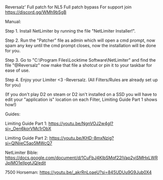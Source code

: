 Reversalz' Full patch for NL5
Full patch bypass 
For support join https://discord.gg/WMh9bSgB 

Manual:

Step 1. Install NetLimiter by running the file "NetLimiter Installer!".

Step 2. Run the "Patcher" file as admin which will open a cmd prompt, now spam any key until the cmd prompt closes, now the installation will be done for you. 

Step 3. Go to "C:\Program Files\Locktime Software\NetLimiter" and find the file "@Reversalz" now make that file a shotcut or pin it to your taskbar for ease of use.

Step 4. Enjoy your Limiter <3 -Reversalz. (All Filters/Rules are already set up for you)

(If you don't play D2 on steam or D2 isn't installed on a SSD you will have to edit your "application is" location on each Filter, Limiting Guide Part 1 shows how!)

Guides:

Limiting Guide Part 1: https://youtu.be/NgnVOJ2w4gI?si=_Oen6korVMc1rObX

Limiting Guide Part 2: https://youtu.be/KHD-8mxNzig?si=QlNiieC5ao5MWcQ7

NetLimiter Bible: https://docs.google.com/document/d/1CuFbJ4KlbSMqf22lVap2yiSMHxLWRJpiMO1eIIpgtJQ/edit

7500 Horseman: https://youtu.be/_akrRnLoaeU?si=845UDUu9G9Jub0X4 
